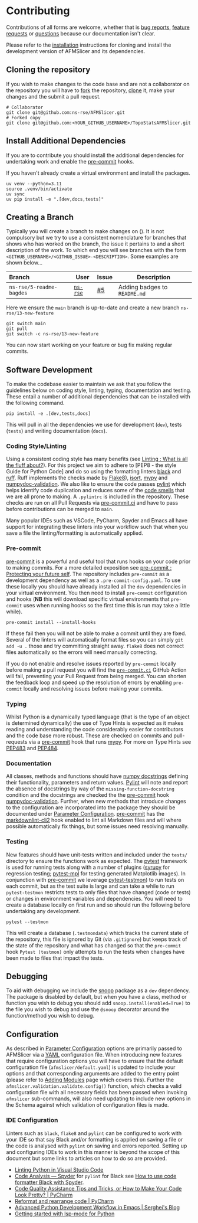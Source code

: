 # Contributing

Contributions of all forms are welcome, whether that is [bug
reports][afmslicer_bug], [feature requests][afmslicer_feature] or
[questions][afmslicer_discussion] because our documentation isn't clear.

Please refer to the [installation](installation.md) instructions for cloning and
install the development version of AFMSlicer and its dependencies.

## Cloning the repository

If you wish to make changes to the code base and are not a collaborator on the
repository you will have to [fork][gh_fork] the repository, [clone][git_clone]
it, make your changes and the submit a pull request.

```shell
# Collaborator
git clone git@github.com:ns-rse/AFMSlicer.git
# Forked copy
git clone git@github.com:<YOUR_GITHUB_USERNAME>/TopoStatsAFMSlicer.git
```

## Install Additional Dependencies

If you are to contribute you should install the additional dependencies for
undertaking work and enable the [pre-commit][pre-commit] hooks.

If you haven't already create a virtual environment and install the packages.

```shell
uv venv --python=3.11
source .venv/bin/activate
uv sync
uv pip install -e ".[dev,docs,tests]"
```

## Creating a Branch

Typically you will create a branch to make changes on (). It is not compulsory
but we try to use a consistent nomenclature for branches that shows who has
worked on the branch, the issue it pertains to and a short description of the
work. To which end you will see branches with the form
`<GITHUB_USERNAME>/<GITHUB_ISSUE>-<DESCRIPTION>`. Some examples are shown below…

| Branch                   | User                                   | Issue                                              | Description                  |
| :----------------------- | -------------------------------------- | -------------------------------------------------- | ---------------------------- |
| `ns-rse/5-readme-bagdes` | [`ns-rse`](https://github.com/ns-rse/) | [#5](https://github.com/ns-rse/AFMSlicer/issues/5) | Adding badges to `README.md` |

Here we ensure the `main` branch is up-to-date and create a new branch
`ns-rse/13-new-feature`

```shell
git switch main
git pull
git switch -c ns-rse/13-new-feature
```

You can now start working on your feature or bug fix making regular commits.

## Software Development

To make the codebase easier to maintain we ask that you follow the guidelines
below on coding style, linting, typing, documentation and testing. These entail
a number of additional dependencies that can be installed with the following
command.

```shell
pip install -e .[dev,tests,docs]
```

This will pull in all the dependencies we use for development (`dev`), tests
(`tests`) and writing documentation (`docs`).

### Coding Style/Linting

Using a consistent coding style has many benefits (see
[Linting : What is all the fluff about?](https://rse.shef.ac.uk/blog/2022-04-19-linting/)).
For this project we aim to adhere to [PEP8 - the style Guide for Python Code]
and do so using the formatting linters [black][black] and [ruff][ruff]. Ruff
implements the checks made by [Flake8][flake8]), [isort][isort], [mypy][mypy]
and [numpydoc-validation][numpydoc-validation]. We also like to ensure the code
passes [pylint][pylint] which helps identify code duplication and reduces some
of the [code smells][code_smell] that we are all prone to making. A `.pylintrc`
is included in the repository. These checks are run on all Pull Requests via
[pre-commit.ci][pre_commit_ci] and have to pass before contributions can be
merged to `main`.

Many popular IDEs such as VSCode, PyCharm, Spyder and Emacs all have support for
integrating these linters into your workflow such that when you save a file the
linting/formatting is automatically applied.

### Pre-commit

[pre-commit][pre-commit] is a powerful and useful tool that runs hooks on your
code prior to making commits. For a more detailed exposition see
[pre-commit : Protecting your future self](https://rse.shef.ac.uk/blog/pre-commit/).
The repository includes `pre-commit` as a development dependency as well as a
`.pre-commit-config.yaml`. To use these locally you should have already
installed all the `dev` dependencies in your virtual environment. You then need
to install `pre-commit` configuration and hooks (**NB** this will download
specific virtual environments that `pre-commit` uses when running hooks so the
first time this is run may take a little while).

```shell
pre-commit install --install-hooks
```

If these fail then you will not be able to make a commit until they are fixed.
Several of the linters will automatically format files so you can simply
`git add -u .` those and try committing straight away. `flake8` does not correct
files automatically so the errors will need manually correcting.

If you do not enable and resolve issues reported by `pre-commit` locally before
making a pull request you will find the [`pre-commit.ci`][pre_commit_ci] GitHub
Action will fail, preventing your Pull Request from being merged. You can
shorten the feedback loop and speed up the resolution of errors by enabling
`pre-commit` locally and resolving issues before making your commits.

### Typing

Whilst Python is a dynamically typed language (that is the type of an object is
determined dynamically) the use of Type Hints is expected as it makes reading
and understanding the code considerably easier for contributors and the code
base more robust. These are checked on commits and pull-requests via a
[pre-commit](#pre-commit) hook that runs [mypy][mypy]. For more on Type Hints
see [PEP483][pep483] and [PEP484][pep484].

### Documentation

All classes, methods and functions should have [numpy docstrings][numpydoc]
defining their functionality, parameters and return values. [Pylint][pylint]
will note and report the absence of docstrings by way of the
`missing-function-docstring` condition and the docstrings are checked the the
[pre-commit](#pre-commit) hook [numpydoc-validation][numpydoc-validation].
Further, when new methods that introduce changes to the configuration are
incorporated into the package they should be documented under
[Parameter Configuration](configuration). [pre-commit](#pre-commit) has the
[markdownlint-cli2][markdownlint-cli2] hook enabled to lint all Markdown files
and will where possible automatically fix things, but some issues need resolving
manually.

### Testing

New features should have unit-tests written and included under the `tests/`
directory to ensure the functions work as expected. The [pytest][pytest]
framework is used for running tests along with a number of plugins
([syrupy][syrupy] for regression testing; [pytest-mpl][pytest-mpl] for testing
generated Matplotlib images). In conjunction with [pre-commit](#pre-commit) we
leverage [pytest-testmon][pytest-testmon]) to run tests on each commit, but as
the test suite is large and can take a while to run `pytest-testmon` restricts
tests to only files that have changed (code or tests) or changes in environment
variables and dependencies. You will need to create a database locally on first
run and so should run the following before undertaking any development.

```shell
pytest --testmon
```

This will create a database (`.testmondata`) which tracks the current state of
the repository, this file is ignored by Git (via `.gitignore`) but keeps track
of the state of the repository and what has changed so that the `pre-commit`
hook `Pytest (testmon)` only attempts to run the tests when changes have been
made to files that impact the tests.

## Debugging

To aid with debugging we include the [snoop][snoop] package as a `dev`
dependency. The package is disabled by default, but when you have a class,
method or function you wish to debug you should add
`snoop.install(enabled=True)` to the file you wish to debug and use the `@snoop`
decorator around the function/method you wish to debug.

## Configuration

As described in [Parameter Configuration](configuration) options are primarily
passed to AFMSlicer via a [YAML][yaml] configuration file. When introducing new
features that require configuration options you will have to ensure that the
default configuration file (`afmslicer/default.yaml`) is updated to include your
options and that corresponding arguments are added to the entry point (please
refer to [Adding Modules](contributing/adding_modules) page which covers this).
Further the `afmslicer.validation.validate.config()` function, which checks a
valid configuration file with all necessary fields has been passed when invoking
`afmslicer` sub-commands, will also need updating to include new options in the
Schema against which validation of configuration files is made.

### IDE Configuration

Linters such as `black`, `flake8` and `pylint` can be configured to work with
your IDE so that say Black and/or formatting is applied on saving a file or the
code is analysed with `pylint` on saving and errors reported. Setting up and
configuring IDEs to work in this manner is beyond the scope of this document but
some links to articles on how to do so are provided.

- [Linting Python in Visual Studio Code](https://code.visualstudio.com/docs/python/linting)
- [Code Analysis — Spyder](http://docs.spyder-ide.org/current/panes/pylint.html)
  for `pylint` for Black see
  [How to use code formatter Black with Spyder](https://stackoverflow.com/a/66458706).
- [Code Quality Assistance Tips and Tricks, or How to Make Your Code Look Pretty? | PyCharm](https://www.jetbrains.com/help/pycharm/tutorial-code-quality-assistance-tips-and-tricks.html#525ee883)
- [Reformat and rearrange code | PyCharm](https://www.jetbrains.com/help/pycharm/reformat-and-rearrange-code.html)
- [Advanced Python Development Workflow in Emacs | Serghei's Blog](https://blog.serghei.pl/posts/emacs-python-ide/)
- [Getting started with lsp-mode for Python](https://www.mattduck.com/lsp-python-getting-started.html)

[afmslicer_bug]:
  https://github.com/ns-rse/AFMSlicer/issues/new?template=bug_report.yaml
[afmslicer_discussion]: https://github.com/ns-rse/AFMSlicer/discussions
[afmslicer_feature]:
  https://github.com/ns-rse/AFMSlicer/issues/new?template=feature_request.yaml
[black]: https://github.com/psf/black
[code_smell]: https://en.wikipedia.org/wiki/Code_smell
[flake8]: https://flake8.pycqa.org/en/latest/
[git_clone]: https://docs.github.com/en/repositories/creating-and-managing-repositories/cloning-a-repository
[gh_fork]: https://docs.github.com/en/get-started/quickstart/fork-a-repo
[isort]: https://pycqa.github.io/isort/
[markdownlint-cli2]: https://github.com/DavidAnson/markdownlint-cli2
[mypy]: https://www.mypy-lang.org/
[numpydoc]: https://numpydoc.readthedocs.io/en/latest/format.html
[numpydoc-validation]: https://numpydoc.readthedocs.io/en/latest/validation.html
[pep483]: https://peps.python.org/pep-0483/
[pep484]: https://peps.python.org/pep-0484/
[pre-commit]: https://pre-commit.com
[pre_commit_ci]: https://pre-commit.ci
[pylint]: https://www.pylint.org/
[pytest]: https://docs.pytest.org/en/latest/
[pytest-mpl]: https://github.com/matplotlib/pytest-mpl
[pytest-testmon]: https://github.com/tarpas/pytest-testmon/
[ruff]: https://github.com/astral-sh/ruff
[snoop]: https://github.com/alexmojaki/snoop
[syrupy]: https://syrupy-project.github.io/syrupy/
[yaml]: https://yaml.org
